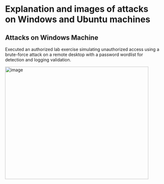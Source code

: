 # Explanation and images of attacks on **Windows** and **Ubuntu** machines

## Attacks on Windows Machine

Executed an authorized lab exercise simulating unauthorized access using a brute-force attack on a remote desktop with a password wordlist for detection and logging validation.

<img width="468" height="367" alt="image" src="https://github.com/user-attachments/assets/1d34ac7a-a26e-48d9-ba70-68e50a3d72b9" />


